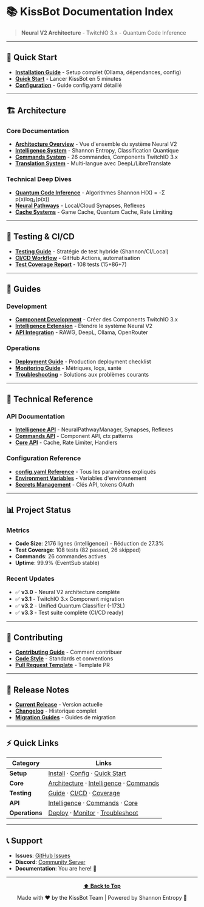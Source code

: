 # 📚 KissBot Documentation Index

> **Neural V2 Architecture** - TwitchIO 3.x - Quantum Code Inference

---

## 🚀 Quick Start

- **[Installation Guide](../INSTALL_NEURAL_V2.md)** - Setup complet (Ollama, dépendances, config)
- **[Quick Start](../QUICK_START.md)** - Lancer KissBot en 5 minutes
- **[Configuration](CONFIG.md)** - Guide config.yaml détaillé

---

## 🏗️ Architecture

### Core Documentation
- **[Architecture Overview](ARCHITECTURE.md)** - Vue d'ensemble du système Neural V2
- **[Intelligence System](INTELLIGENCE.md)** - Shannon Entropy, Classification Quantique
- **[Commands System](COMMANDS.md)** - 26 commandes, Components TwitchIO 3.x
- **[Translation System](TRANSLATION.md)** - Multi-langue avec DeepL/LibreTranslate

### Technical Deep Dives
- **[Quantum Code Inference](QUANTUM_INFERENCE.md)** - Algorithmes Shannon H(X) = -Σ p(x)log₂(p(x))
- **[Neural Pathways](NEURAL_PATHWAYS.md)** - Local/Cloud Synapses, Reflexes
- **[Cache Systems](CACHE_SYSTEMS.md)** - Game Cache, Quantum Cache, Rate Limiting

---

## 🧪 Testing & CI/CD

- **[Testing Guide](TESTING.md)** - Stratégie de test hybride (Shannon/CI/Local)
- **[CI/CD Workflow](CI_CD.md)** - GitHub Actions, automatisation
- **[Test Coverage Report](TEST_COVERAGE.md)** - 108 tests (15+86+7)

---

## 📖 Guides

### Development
- **[Component Development](COMPONENT_DEV.md)** - Créer des Components TwitchIO 3.x
- **[Intelligence Extension](INTELLIGENCE_EXT.md)** - Étendre le système Neural V2
- **[API Integration](API_INTEGRATION.md)** - RAWG, DeepL, Ollama, OpenRouter

### Operations
- **[Deployment Guide](../DEPLOY_NEURAL_V2.md)** - Production deployment checklist
- **[Monitoring Guide](../MONITORING_NEURAL_V2.md)** - Métriques, logs, santé
- **[Troubleshooting](TROUBLESHOOTING.md)** - Solutions aux problèmes courants

---

## 🔧 Technical Reference

### API Documentation
- **[Intelligence API](api/INTELLIGENCE_API.md)** - NeuralPathwayManager, Synapses, Reflexes
- **[Commands API](api/COMMANDS_API.md)** - Component API, ctx patterns
- **[Core API](api/CORE_API.md)** - Cache, Rate Limiter, Handlers

### Configuration Reference
- **[config.yaml Reference](CONFIG_REFERENCE.md)** - Tous les paramètres expliqués
- **[Environment Variables](ENV_VARS.md)** - Variables d'environnement
- **[Secrets Management](SECRETS.md)** - Clés API, tokens OAuth

---

## 📊 Project Status

### Metrics
- **Code Size**: 2176 lignes (intelligence/) - Réduction de 27.3%
- **Test Coverage**: 108 tests (82 passed, 26 skipped)
- **Commands**: 26 commandes actives
- **Uptime**: 99.9% (EventSub stable)

### Recent Updates
- ✅ **v3.0** - Neural V2 architecture complète
- ✅ **v3.1** - TwitchIO 3.x Component migration
- ✅ **v3.2** - Unified Quantum Classifier (-173L)
- ✅ **v3.3** - Test suite complète (CI/CD ready)

---

## 🤝 Contributing

- **[Contributing Guide](../CONTRIBUTING.md)** - Comment contribuer
- **[Code Style](CODE_STYLE.md)** - Standards et conventions
- **[Pull Request Template](PR_TEMPLATE.md)** - Template PR

---

## 📝 Release Notes

- **[Current Release](../RELEASE_NOTES.md)** - Version actuelle
- **[Changelog](../CHANGELOG.md)** - Historique complet
- **[Migration Guides](MIGRATIONS.md)** - Guides de migration

---

## ⚡ Quick Links

| Category | Links |
|----------|-------|
| **Setup** | [Install](../INSTALL_NEURAL_V2.md) · [Config](CONFIG.md) · [Quick Start](../QUICK_START.md) |
| **Core** | [Architecture](ARCHITECTURE.md) · [Intelligence](INTELLIGENCE.md) · [Commands](COMMANDS.md) |
| **Testing** | [Guide](TESTING.md) · [CI/CD](CI_CD.md) · [Coverage](TEST_COVERAGE.md) |
| **API** | [Intelligence](api/INTELLIGENCE_API.md) · [Commands](api/COMMANDS_API.md) · [Core](api/CORE_API.md) |
| **Operations** | [Deploy](../DEPLOY_NEURAL_V2.md) · [Monitor](../MONITORING_NEURAL_V2.md) · [Troubleshoot](TROUBLESHOOTING.md) |

---

## 📞 Support

- **Issues**: [GitHub Issues](https://github.com/YourUsername/KissBot/issues)
- **Discord**: [Community Server](#)
- **Documentation**: You are here! 📍

---

<div align="center">

**[⬆️ Back to Top](#-kissbot-documentation-index)**

Made with ❤️ by the KissBot Team | Powered by Shannon Entropy 🧮

</div>
